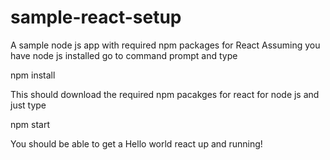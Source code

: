 # sample-react-setup
A sample node js  app with required npm packages for React
Assuming you have node js installed go to command prompt and type

npm install 

This should download the required npm pacakges for react for node js and just type

npm start

You should be able to get a Hello world react up and running!
